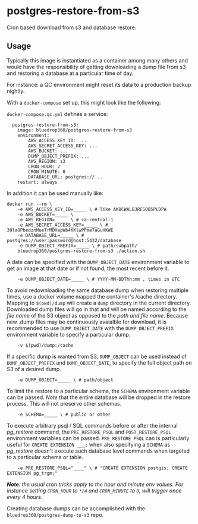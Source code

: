 # postgres-restore-from-s3

Cron based download from s3 and database restore.

## Usage

Typically this image is instantiated as a container among many others and would have the responsibility of getting downloading a dump file from s3 and restoring a database at a particular time of day.

For instance: a QC environment might reset its data to a production backup nightly.

With a `docker-compose` set up, this might look like the following:

`docker-compose.qc.yml` defines a service:

```
  postgres-restore-from-s3:
    image: bluedrop360/postgres-restore-from-s3
    environment:
        AWS_ACCESS_KEY_ID: ...
        AWS_SECRET_ACCESS_KEY: ...
        AWS_BUCKET: ...
        DUMP_OBJECT_PREFIX: ...
        AWS_REGION: s3
        CRON_HOUR: 2
        CRON_MINUTE: 0
        DATABASE_URL: postgres://...
    restart: always
```

In addition it can be used manually like:

```
docker run --rm \
	-e AWS_ACCESS_KEY_ID=_____ \ # like AKBCWALBJRESOB5PLDPA
	-e AWS_BUCKET=_____ \
	-e AWS_REGION=_____ \ # ca-central-1
	-e AWS_SECRET_ACCESS_KEY=_____ \ # 38laOPbedznMueTrMDHapWb4KKlwPPme7aGuHKWE
	-e DATABASE_URL=_____ \ # postgres://user:password@host:5432/database
	-e DUMP_OBJECT_PREFIX=_____ \ # path/subpath/
	bluedrop360/postgres-restore-from-s3 ./action.sh
```

A date can be specified with the `DUMP_OBJECT_DATE` environment variable to get an image at that date or if not found, the most recent before it.

```
	-e DUMP_OBJECT_DATE=_____ \ # YYYY-MM-DDThh:mm , times in UTC
```

To avoid redownloading the same database dump when restoring multiple times, use a docker volume mapped the container's /cache directory. Mapping to `$(pwd)/dump` will create a `dump` directory in the current directory. Downloaded dump files will go in that and will be named according to the _file name_ of the S3 object as opposed to the _path and file name_. Because new .dump files may be continuously avaialble for download, it is recommended to use `DUMP_OBJECT_DATE` with the `DUMP_OBJECT_PREFIX` environment variable to specify a particular dump.

```
	-v $(pwd)/dump:/cache
```

If a specific dump is wanted from S3, `DUMP_OBJECT` can be used instead of `DUMP_OBJECT_PREFIX` and `DUMP_OBJECT_DATE`, to specify the full object path on S3 of a desired dump.

```
	-e DUMP_OBJECT=_____ \ # path/object
```

To limit the restore to a particular schema, the `SCHEMA` environment variable can be passed. _Note_ that the entire database will be dropped in the restore process. This will not preserve other schemas.

```
    -e SCHEMA=_____ \ # public or other
```

To execute arbitrary psql / SQL commands before or after the internal _pg_restore_ command, the `PRE_RESTORE_PSQL` and `POST_RESTORE_PSQL` environment variables can be passed. `PRE_RESTORE_PSQL` can is particularly useful for `CREATE EXTENSION ___;` when also specifying a `SCHEMA` as _pg_restore_ doesn't execute such database level commands when targeted to a particular schema or table.

```
    -e PRE_RESTORE_PSQL="____" \ # "CREATE EXTENSION postgis; CREATE EXTENSION pg_trgm;"
```

***Note**: the usual cron tricks apply to the hour and minute env values. For instance setting `CRON_HOUR` to `*/4` and `CRON_MINUTE` to `0`, will trigger once every 4 hours.*

Creating database dumps can be accomplished with the `bluedrop360/postgres-dump-to-s3` repo.
